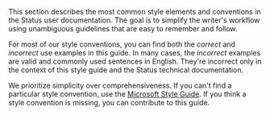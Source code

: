 This section describes the most common style elements and conventions in the Status user documentation. The goal is to simplify the writer's workflow using unambiguous guidelines that are easy to remember and follow.

For most of our style conventions, you can find both the *correct* and *incorrect* use examples in this guide. In many cases, the *incorrect* examples are valid and commonly used sentences in English. They're incorrect only in the context of this style guide and the Status technical documentation.

We prioritize simplicity over comprehensiveness. If you can't find a particular style convention, use the [Microsoft Style Guide](https://learn.microsoft.com/en-us/style-guide/welcome/). If you think a style convention is missing, you can contribute to this guide.
